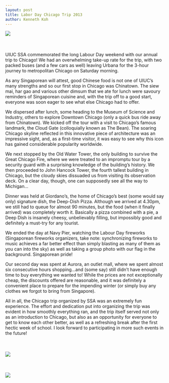 ```yaml
---
layout: post
title: Labor Day Chicago Trip 2013
author: Kenneth Koh
---
```


<div style="margin-bottom: 50px;">
	<img src="{{ site.url }}/assets/labor-day-chicago-trip-2013-1.jpg" class="img-responsive center-block">
</div>

UIUC SSA commemorated the long Labour Day weekend with our annual trip to Chicago! We had an overwhelming take-up rate for the trip, with two packed buses (and a few cars as well) leaving Urbana for the 3-hour journey to metropolitan Chicago on Saturday morning.

As any Singaporean will attest, good Chinese food is not one of UIUC’s many strengths and so our first stop in Chicago was Chinatown. The siew mai, har gao and various other dimsum that we ate for lunch were savoury reminders of Singaporean cuisine and, with the trip off to a good start, everyone was soon eager to see what else Chicago had to offer.

We dispersed after lunch, some heading to the Museum of Science and Industry, others to explore Downtown Chicago (only a quick bus ride away from Chinatown). We kicked off the tour with a visit to Chicago’s famous landmark, the Cloud Gate (colloquially known as The Bean). The soaring Chicago skyline reflected in this innovative piece of architecture was an impressive sight, and, as a first-time visitor, it was easy to see why this icon has gained considerable popularity worldwide.

We next stopped by the Old Water Tower, the only building to survive the Great Chicago Fire, where we were treated to an impromptu tour by a security guard with a surprising knowledge of the building’s history. We then proceeded to John Hancock Tower, the fourth tallest building in Chicago, but the cloudy skies dissuaded us from visiting its observation deck. On a clear day, though, one can supposedly see all the way to Michigan…

Dinner was held at Giordano’s, the home of Chicago’s best (some would say only) signature dish, the Deep-Dish Pizza. Although we arrived at 4.30pm, we still had to queue for almost 90 minutes, but the food (when it finally arrived) was completely worth it. Basically a pizza combined with a pie, a Deep Dish is insanely cheesy, unbelievably filling, but impossibly good and definitely a must-try for any tourist.

We ended the day at Navy Pier, watching the Labour Day fireworks (Singaporean fireworks organizers, take note: synchronizing fireworks to music achieves a far better effect than simply blasting as many of them as you can into the sky) as well as taking a group photo with our flag in the background. Singaporean pride!

Our second day was spent at Aurora, an outlet mall, where we spent almost six consecutive hours shopping…and (some say) still didn’t have enough time to buy everything we wanted to! While the prices are not exceptionally cheap, the discounts offered are reasonable, and it was definitely a convenient place to prepare for the impending winter (or simply buy any clothes we forgot to bring from Singapore).

All in all, the Chicago trip organized by SSA was an extremely fun experience. The effort and dedication put into organizing the trip was evident in how smoothly everything ran, and the trip itself served not only as an introduction to Chicago, but also as an opportunity for everyone to get to know each other better, as well as a refreshing break after the first hectic week of school. I look forward to participating in more such events in the future!

<div style="margin-top: 50px; margin-bottom: 50px;">
	<img src="{{ site.url }}/assets/labor-day-chicago-trip-2013-2.jpg" class="img-responsive center-block">
</div>

<div style="margin-top: 50px;">
	<img src="{{ site.url }}/assets/labor-day-chicago-trip-2013-3.jpg" class="img-responsive center-block">
</div>